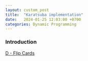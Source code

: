 ```yaml
---
layout: custom_post
title:  "Karatsuba implementation"
date:   2024-01-25 12:03:00 +0700
categories: Dynamic Programming
---
```


### Introduction
[D - Flip Cards](https://atcoder.jp/contests/abc291/tasks/abc291_d)



